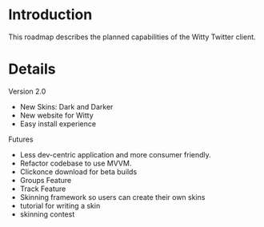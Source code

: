 # Introduction #

This roadmap describes the planned capabilities of the Witty Twitter client.


# Details #

Version 2.0
  * New Skins: Dark and Darker
  * New website for Witty
  * Easy install experience

Futures
  * Less dev-centric application and more consumer friendly.
  * Refactor codebase to use MVVM.
  * Clickonce download for beta builds
  * Groups Feature
  * Track Feature
  * Skinning framework so users can create their own skins
  * tutorial for writing a skin
  * skinning contest